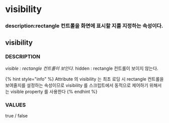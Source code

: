 # visibility

### description:rectangle 컨트롤을 화면에 표시할 지를 지정하는 속성이다.

## visibility

### DESCRIPTION

_visible : rectangle 컨트롤이 보인다._ hidden : rectangle 컨트롤이 보이지 않는다.

{% hint style="info" %}
Attribute 의 visibility 는 최초 로딩 시 rectangle 컨트롤을 보여줄지를 설정하는 속성이므로 visibility 를 스크립트에서 동적으로 제어하기 위해서는 visible property 를 사용한다
{% endhint %}

### VALUES

true / false

